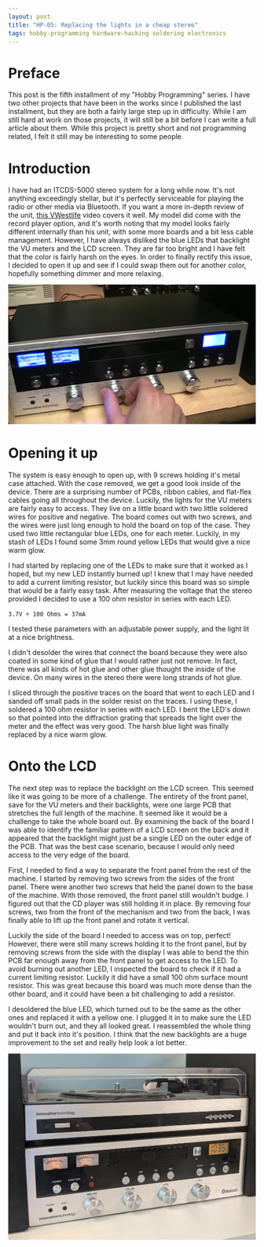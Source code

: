 ```yaml
---
layout: post
title: "HP-05: Replacing the lights in a cheap stereo"
tags: hobby-programming hardware-hacking soldering electronics
---
```


# Preface

This post is the fifth installment of my "Hobby Programming" series.
I have two other projects that have been in the works since I published the last installment, but they are both a fairly large step up in difficulty.
While I am still hard at work on those projects, it will still be a bit before I can write a full article about them.
While this project is pretty short and not programming related, I felt it still may be interesting to some people.

# Introduction

I have had an ITCDS-5000 stereo system for a long while now.
It's not anything exceedingly stellar, but it's perfectly serviceable for playing the radio or other media via Bluetooth.
If you want a more in-depth review of the unit, [this VWestlife](https://www.youtube.com/watch?v=WJ0-kUeGF88) video covers it well.
My model did come with the record player option, and it's worth noting that my model looks fairly different internally than his unit, with some more boards and a bit less cable management.
However, I have always disliked the blue LEDs that backlight the VU meters and the LCD screen.
They are far too bright and I have felt that the color is fairly harsh on the eyes.
In order to finally rectify this issue, I decided to open it up and see if I could swap them out for another color, hopefully something dimmer and more relaxing.

![Screen-grab from VWestlife's video, showing the blue backlights](/assets/images/itcds-5000-vwestlife.png)

# Opening it up

The system is easy enough to open up, with 9 screws holding it's metal case attached.
With the case removed, we get a good look inside of the device.
There are a surprising number of PCBs, ribbon cables, and flat-flex cables going all throughout the device.
Luckily, the lights for the VU meters are fairly easy to access.
They live on a little board with two little soldered wires for positive and negative.
The board comes out with two screws, and the wires were just long enough to hold the board on top of the case. 
They used two little rectangular blue LEDs, one for each meter. 
Luckily, in my stash of LEDs I found some 3mm round yellow LEDs that would give a nice warm glow.

I had started by replacing one of the LEDs to make sure that it worked as I hoped, but my new LED instantly burned up!
I knew that I may have needed to add a current limiting resistor, but luckily since this board was so simple that would be a fairly easy task.
After measuring the voltage that the stereo provided I decided to use a 100 ohm resistor in series with each LED.

```
3.7V ÷ 100 Ohms = 37mA
```

I tested these parameters with an adjustable power supply, and the light lit at a nice brightness.

I didn't desolder the wires that connect the board because they were also coated in some kind of glue that I would rather just not remove.
In fact, there was all kinds of hot glue and other glue thought the inside of the device.
On many wires in the stereo there were long strands of hot glue.

I sliced through the positive traces on the board that went to each LED and I sanded off small pads in the solder resist on the traces.
I using these, I soldered a 100 ohm resistor in series with each LED.
I bent the LED's down so that pointed into the diffraction grating that spreads the light over the meter and the effect was very good.
The harsh blue light was finally replaced by a nice warm glow.

# Onto the LCD

The next step was to replace the backlight on the LCD screen.
This seemed like it was going to be more of a challenge.
The entirety of the front panel, save for the VU meters and their backlights, were one large PCB that stretches the full length of the machine.
It seemed like it would be a challenge to take the whole board out.
By examining the back of the board I was able to identify the familiar pattern of a LCD screen on the back and it appeared that the backlight might just be a single LED on the outer edge of the PCB.
That was the best case scenario, because I would only need access to the very edge of the board.

First, I needed to find a way to separate the front panel from the rest of the machine.
I started by removing two screws from the sides of the front panel.
There were another two screws that held the panel down to the base of the machine.
With those removed, the front panel still wouldn't budge.
I figured out that the CD player was still holding it in place.
By removing four screws, two from the front of the mechanism and two from the back, I was finally able to lift up the front panel and rotate it vertical.

Luckily the side of the board I needed to access was on top, perfect!
However, there were still many screws holding it to the front panel, but by removing screws from the side with the display I was able to bend the thin PCB far enough away from the front panel to get access to the LED.
To avoid burning out another LED, I inspected the board to check if it had a current limiting resistor.
Luckily it did have a small 100 ohm surface mount resistor.
This was great because this board was much more dense than the other board, and it could have been a bit challenging to add a resistor.

I desoldered the blue LED, which turned out to be the same as the other ones and replaced it with a yellow one.
I plugged it in to make sure the LED wouldn't burn out, and they all looked great.
I reassembled the whole thing and put it back into it's position.
I think that the new backlights are a huge improvement to the set and really help look a lot better.

![A photo of the stereo after the LED swap](/assets/images/itcds-modded.jpg)
